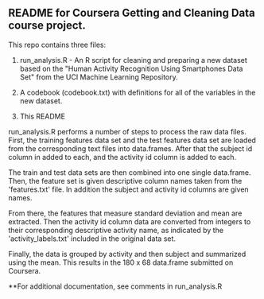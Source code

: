 ## README for Coursera Getting and Cleaning Data course project.


This repo contains three files:
1. run_analysis.R  -  An R script for cleaning and preparing a new dataset based on the "Human Activity
   Recognition Using Smartphones Data Set" from the UCI Machine Learning Repository. 
   
2. A codebook (codebook.txt) with definitions for all of the variables in the new dataset.

3. This README



run_analysis.R performs a number of steps to process the raw data files. First, the training features data set and 
the test features data set are loaded from the corresponding text files into data.frames. After that the subject id 
column in added to each, and the activity id column is added to each. 

The train and test data sets are then combined into one single data.frame. Then, the feature set is
given descriptive column names taken from the 'features.txt' file. In addition the subject and activity id columns are given
names. 

From there, the features that measure standard deviation and mean are extracted. Then the activity id column data
are converted from integers to their corresponding descriptive activity name, as indicated by the 'activity_labels.txt' included
in the original data set. 

Finally, the data is grouped by activity and then subject and summarized using the mean. This results in the 180 x 68 data.frame
submitted on Coursera.

**For additional documentation, see comments in run_analysis.R

